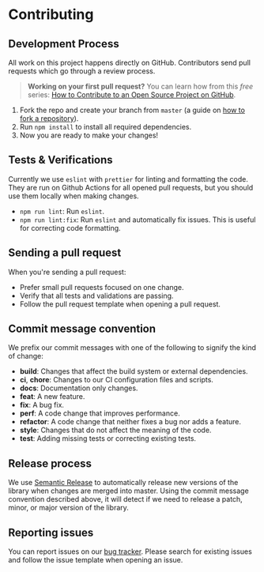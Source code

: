 # Contributing

## Development Process

All work on this project happens directly on GitHub. Contributors send pull requests which go through a review process.

> **Working on your first pull request?** You can learn how from this _free_ series: [How to Contribute to an Open Source Project on GitHub](https://egghead.io/series/how-to-contribute-to-an-open-source-project-on-github).

1. Fork the repo and create your branch from `master` (a guide on [how to fork a repository](https://help.github.com/articles/fork-a-repo/)).
2. Run `npm install` to install all required dependencies.
3. Now you are ready to make your changes!

## Tests & Verifications

Currently we use `eslint` with `prettier` for linting and formatting the code. They are run on Github Actions for all opened pull requests, but you should use them locally when making changes.

- `npm run lint`: Run `eslint`.
- `npm run lint:fix`: Run `eslint` and automatically fix issues. This is useful for correcting code formatting.

## Sending a pull request

When you're sending a pull request:

- Prefer small pull requests focused on one change.
- Verify that all tests and validations are passing.
- Follow the pull request template when opening a pull request.

## Commit message convention

We prefix our commit messages with one of the following to signify the kind of change:

- **build**: Changes that affect the build system or external dependencies.
- **ci**, **chore**: Changes to our CI configuration files and scripts.
- **docs**: Documentation only changes.
- **feat**: A new feature.
- **fix**: A bug fix.
- **perf**: A code change that improves performance.
- **refactor**: A code change that neither fixes a bug nor adds a feature.
- **style**: Changes that do not affect the meaning of the code.
- **test**: Adding missing tests or correcting existing tests.

## Release process

We use [Semantic Release](http://semantic-release.org) to automatically release new versions of the library when changes are merged into master. Using the commit message convention described above, it will detect if we need to release a patch, minor, or major version of the library.

## Reporting issues

You can report issues on our [bug tracker](https://github.com/mmazzarolo/react-native-monorepo-tools/issues). Please search for existing issues and follow the issue template when opening an issue.
